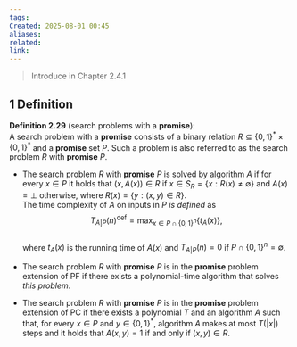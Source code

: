 ```yaml
---
tags: 
Created: 2025-08-01 00:45
aliases: 
related: 
link:
---
```

> Introduce in Chapter 2.4.1

## 1 Definition
**Definition 2.29** (search problems with a **promise**):  
A search problem with a **promise** consists of a binary relation $R \subseteq \{0,1\}^* \times \{0,1\}^*$ and a **promise** set $P$. Such a problem is also referred to as the search problem $R$ with **promise** $P$.

- The search problem $R$ with **promise** $P$ is solved by algorithm $A$ if for every $x \in P$ it holds that $(x, A(x)) \in R$ if $x \in S_R = \{x : R(x) \neq \emptyset\}$ and $A(x) = \perp$ otherwise, where $R(x) = \{y : (x,y) \in R\}$.  
  The time complexity of $A$ on inputs in $P$ *is defined* as  
  $$
  T_{A|P}(n)^{\text{def}} = \max_{x \in P \cap \{0,1\}^n} \{ t_A(x) \},
  $$  
  where $t_A(x)$ is the running time of $A(x)$ and $T_{A|P}(n) = 0$ if $P \cap \{0,1\}^n = \emptyset$.

- The search problem $R$ with **promise** $P$ is in the **promise** problem extension of $\mathsf{PF}$ if there exists a polynomial-time algorithm that solves *this problem*.

- The search problem $R$ with **promise** $P$ is in the **promise** problem extension of $\mathsf{PC}$ if there exists a polynomial $T$ and an algorithm $A$ such that, for every $x \in P$ and $y \in \{0,1\}^*$, algorithm $A$ makes at most $T(|x|)$ steps and it holds that $A(x,y) = 1$ if and only if $(x,y) \in R$.